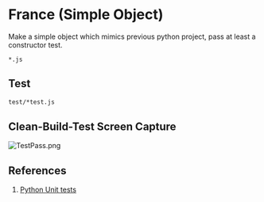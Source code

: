 # France (Simple Object)

Make a simple object which mimics previous python project, pass at least a constructor test.

```
*.js
```

## Test

```bash
test/*test.js
```
## Clean-Build-Test Screen Capture

![TestPass.png](TestPass.png)

## References

1. [Python Unit tests](https://docs.python.org/2/library/unittest.html)


